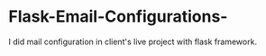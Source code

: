# Flask-Email-Configurations-
 I did mail configuration in client's live project with flask framework.
